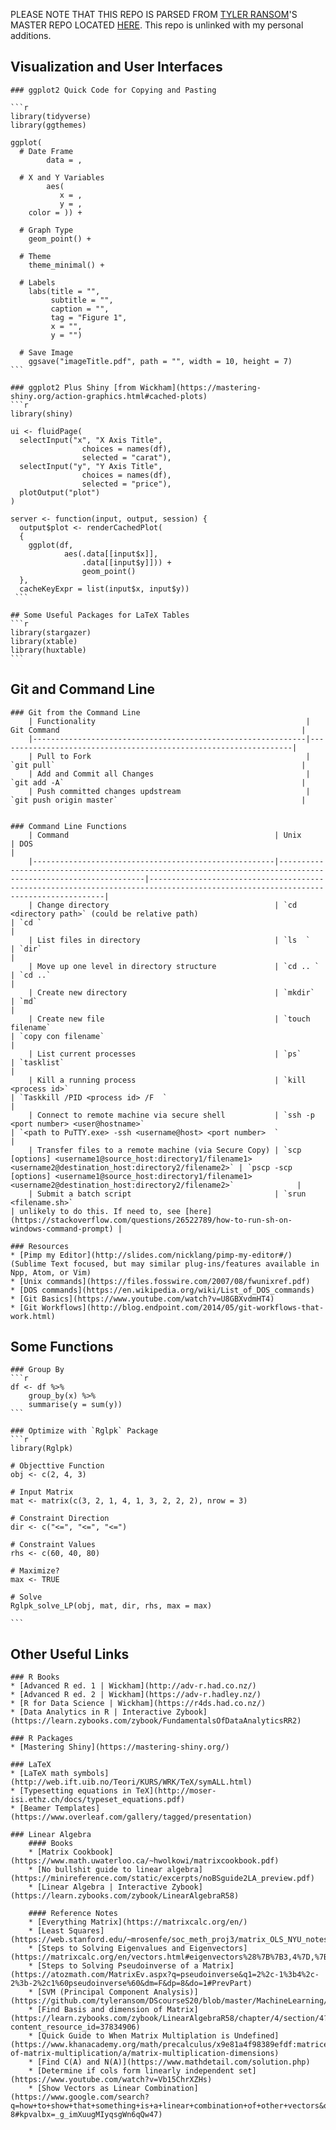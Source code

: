 PLEASE NOTE THAT THIS REPO IS PARSED FROM [TYLER RANSOM](http://tyleransom.github.io)'S MASTER REPO LOCATED [HERE](https://github.com/tyleransom/DScourseS20). This repo is unlinked with my personal additions.

## Visualization and User Interfaces
	### ggplot2 Quick Code for Copying and Pasting

	```r
	library(tidyverse)
	library(ggthemes)

	ggplot(
	  # Date Frame
			data = ,
			
	  # X and Y Variables
			aes(
			   x = ,
			   y = ,
		color = )) +
	  
	  # Graph Type
		geom_point() +
	  
	  # Theme
		theme_minimal() +
	  
	  # Labels
		labs(title = "",
			 subtitle = "",
			 caption = "",
			 tag = "Figure 1",
			 x = "",
			 y = "")
	  
	  # Save Image
		ggsave("imageTitle.pdf", path = "", width = 10, height = 7)
	```
	
	### ggplot2 Plus Shiny [from Wickham](https://mastering-shiny.org/action-graphics.html#cached-plots)
	```r
	library(shiny)

	ui <- fluidPage(
	  selectInput("x", "X Axis Title", 
					choices = names(df), 
					selected = "carat"),
	  selectInput("y", "Y Axis Title", 
					choices = names(df), 
					selected = "price"),
	  plotOutput("plot")
	)

	server <- function(input, output, session) {
	  output$plot <- renderCachedPlot(
	  {
		ggplot(df, 
				aes(.data[[input$x]], 
					.data[[input$y]])) + 
					geom_point()
	  },
	  cacheKeyExpr = list(input$x, input$y))
	 ```
	 
	## Some Useful Packages for LaTeX Tables
	```r
	library(stargazer)
	library(xtable)
	library(huxtable)
	```

## Git and Command Line
	### Git from the Command Line
		| Functionality                                               | Git Command                                                      |
		|-------------------------------------------------------------|------------------------------------------------------------------|
		| Pull to Fork                                                | `git pull`                                                       |
		| Add and Commit all Changes                                  | `git add -A`                                                     |
		| Push committed changes updstream                            | `git push origin master`                                         |
		
		
	### Command Line Functions
		| Command                                              | Unix                                                                                                         | DOS                                                                                                                              |
		|------------------------------------------------------|--------------------------------------------------------------------------------------------------------------|----------------------------------------------------------------------------------------------------------------------------------|
		| Change directory                                     | `cd <directory path>` (could be relative path)                                                                 | `cd `                                                                                                                              |
		| List files in directory                              | `ls  `                                                                                                         | `dir`                                                                                                                              |
		| Move up one level in directory structure             | `cd .. `                                                                                                       | `cd ..`                                                                                                                            |
		| Create new directory                                 | `mkdir`                                                                                                        | `md`                                                                                                                              |
		| Create new file                                      | `touch filename`                                                                                               | `copy con filename`                                                                                                               |
		| List current processes                               | `ps`                                                                                                           | `tasklist`                                                                                                                         |
		| Kill a running process                               | `kill <process id>`                                                                                            | `Taskkill /PID <process id> /F  `                                                                                                  |
		| Connect to remote machine via secure shell           | `ssh -p <port number> <user@hostname>`                                                                         | `<path to PuTTY.exe> -ssh <username@host> <port number>  `                                                                         |
		| Transfer files to a remote machine (via Secure Copy) | `scp [options] <username1@source_host:directory1/filename1> <username2@destination_host:directory2/filename2>` | `pscp -scp [options] <username1@source_host:directory1/filename1> <username2@destination_host:directory2/filename2>`              |
		| Submit a batch script                                | `srun <filename.sh>`                                                                                           | unlikely to do this. If need to, see [here](https://stackoverflow.com/questions/26522789/how-to-run-sh-on-windows-command-prompt) |

	### Resources
	* [Pimp my Editor](http://slides.com/nicklang/pimp-my-editor#/) (Sublime Text focused, but may similar plug-ins/features available in Npp, Atom, or Vim)
	* [Unix commands](https://files.fosswire.com/2007/08/fwunixref.pdf)
	* [DOS commands](https://en.wikipedia.org/wiki/List_of_DOS_commands)
	* [Git Basics](https://www.youtube.com/watch?v=U8GBXvdmHT4)
	* [Git Workflows](http://blog.endpoint.com/2014/05/git-workflows-that-work.html)

## Some Functions

	### Group By
	```r
	df <- df %>%
        group_by(x) %>%
        summarise(y = sum(y))
	```

	### Optimize with `Rglpk` Package
	```r
	library(Rglpk)
	
	# Objecttive Function
	obj <- c(2, 4, 3)
	
	# Input Matrix
	mat <- matrix(c(3, 2, 1, 4, 1, 3, 2, 2, 2), nrow = 3)
	
	# Constraint Direction
	dir <- c("<=", "<=", "<=")
	
	# Constraint Values
	rhs <- c(60, 40, 80)
	
	# Maximize?
	max <- TRUE
	
	# Solve
	Rglpk_solve_LP(obj, mat, dir, rhs, max = max)

	```

## Other Useful Links
	
	### R Books
	* [Advanced R ed. 1 | Wickham](http://adv-r.had.co.nz/)
	* [Advanced R ed. 2 | Wickham](https://adv-r.hadley.nz/)
	* [R for Data Science | Wickham](https://r4ds.had.co.nz/)
	* [Data Analytics in R | Interactive Zybook](https://learn.zybooks.com/zybook/FundamentalsOfDataAnalyticsRR2)
		
	### R Packages
	* [Mastering Shiny](https://mastering-shiny.org/)
		
	### LaTeX
	* [LaTeX math symbols](http://web.ift.uib.no/Teori/KURS/WRK/TeX/symALL.html)
	* [Typesetting equations in TeX](http://moser-isi.ethz.ch/docs/typeset_equations.pdf)
	* [Beamer Templates](https://www.overleaf.com/gallery/tagged/presentation)
	
	### Linear Algebra
		#### Books
		* [Matrix Cookbook](https://www.math.uwaterloo.ca/~hwolkowi/matrixcookbook.pdf)
		* [No bullshit guide to linear algebra](https://minireference.com/static/excerpts/noBSguide2LA_preview.pdf)
		* [Linear Algebra | Interactive Zybook](https://learn.zybooks.com/zybook/LinearAlgebraR58)
		
		#### Reference Notes
		* [Everything Matrix](https://matrixcalc.org/en/)
		* [Least Squares](https://web.stanford.edu/~mrosenfe/soc_meth_proj3/matrix_OLS_NYU_notes.pdf)
		* [Steps to Solving Eigenvalues and Eigenvectors](https://matrixcalc.org/en/vectors.html#eigenvectors%28%7B%7B3,4%7D,%7B4,9%7D%7D%29)
		* [Steps to Solving Pseudoinverse of a Matrix](https://atozmath.com/MatrixEv.aspx?q=pseudoinverse&q1=2%2c-1%3b4%2c-2%3b-2%2c1%60pseudoinverse%60&dm=F&dp=8&do=1#PrevPart)
		* [SVM (Principal Component Analysis)](https://github.com/tyleransom/DScourseS20/blob/master/MachineLearning/UnsupervisedLearning.md)
		* [Find Basis and dimension of Matrix](https://learn.zybooks.com/zybook/LinearAlgebraR58/chapter/4/section/4?content_resource_id=37834906)
		* [Quick Guide to When Matrix Multiplation is Undefined](https://www.khanacademy.org/math/precalculus/x9e81a4f98389efdf:matrices/x9e81a4f98389efdf:properties-of-matrix-multiplication/a/matrix-multiplication-dimensions)
		* [Find C(A) and N(A)](https://www.mathdetail.com/solution.php)
		* [Determine if cols form linearly independent set](https://www.youtube.com/watch?v=Vb15ChrXZHs)
		* [Show Vectors as Linear Combination](https://www.google.com/search?q=how+to+show+that+something+is+a+linear+combination+of+other+vectors&oq=how+to+show+that+something+is+a+linear+combination+&aqs=chrome.1.69i57j33.10895j0j7&sourceid=chrome&ie=UTF-8#kpvalbx=_g_imXuugMIyqsgWn6qQw47)

